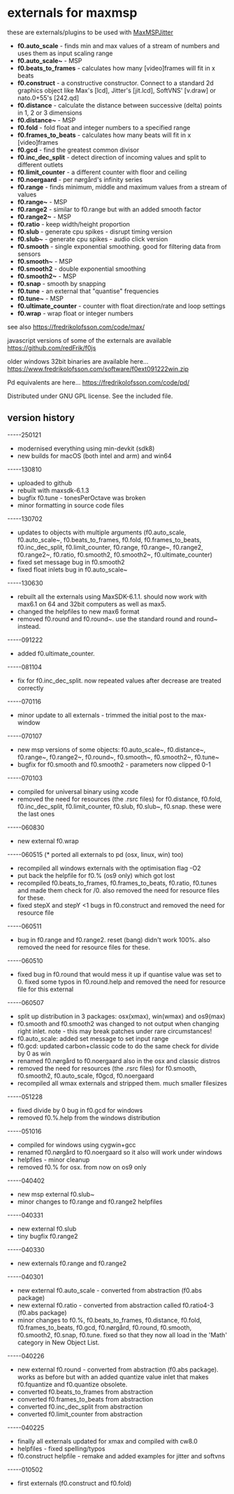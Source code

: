 # externals for maxmsp

these are externals/plugins to be used with [MaxMSPJitter](https://cycling74.com)

* **f0.auto_scale** - finds min and max values of a stream of numbers and uses them as input scaling range
* **f0.auto_scale~** - MSP
* **f0.beats_to_frames** - calculates how many [video]frames will fit in x beats
* **f0.construct** - a constructive constructor. Connect to a standard 2d graphics object like Max's [lcd], Jitter's [jit.lcd], SoftVNS' [v.draw] or nato.0+55's [242.qd]
* **f0.distance** - calculate the distance between successive (delta) points in 1, 2 or 3 dimensions
* **f0.distance~** - MSP
* **f0.fold** - fold float and integer numbers to a specified range
* **f0.frames_to_beats** - calculates how many beats will fit in x [video]frames
* **f0.gcd** - find the greatest common divisor
* **f0.inc_dec_split** - detect direction of incoming values and split to different outlets
* **f0.limit_counter** - a different counter with floor and ceiling
* **f0.noergaard** - per nørgård's infinity series
* **f0.range** - finds minimum, middle and maximum values from a stream of values
* **f0.range~** - MSP
* **f0.range2** - similar to f0.range but with an added smooth factor
* **f0.range2~** - MSP
* **f0.ratio** - keep width/height proportion
* **f0.slub** - generate cpu spikes - disrupt timing version
* **f0.slub~** - generate cpu spikes - audio click version
* **f0.smooth** - single exponential smoothing. good for filtering data from sensors
* **f0.smooth~** - MSP
* **f0.smooth2** - double exponential smoothing
* **f0.smooth2~** - MSP
* **f0.snap** - smooth by snapping
* **f0.tune** - an external that "quantise" frequencies
* **f0.tune~** - MSP
* **f0.ultimate_counter** - counter with float direction/rate and loop settings
* **f0.wrap** - wrap float or integer numbers

see also <https://fredrikolofsson.com/code/max/>

javascript versions of some of the externals are available <https://github.com/redFrik/f0js>

older windows 32bit binaries are available here... <https://www.fredrikolofsson.com/software/f0ext091222win.zip>

Pd equivalents are here... <https://fredrikolofsson.com/code/pd/>

Distributed under GNU GPL license. See the included file.




## version history

-----250121
* modernised everything using min-devkit (sdk8)
* new builds for macOS (both intel and arm) and win64

-----130810
* uploaded to github
* rebuilt with maxsdk-6.1.3
* bugfix f0.tune - tonesPerOctave was broken
* minor formatting in source code files

-----130702
* updates to objects with multiple arguments (f0.auto_scale, f0.auto_scale~, f0.beats_to_frames, f0.fold, f0.frames_to_beats, f0.inc_dec_split, f0.limit_counter, f0.range, f0.range~, f0.range2, f0.range2~, f0.ratio, f0.smooth2, f0.smooth2~, f0.ultimate_counter)
* fixed set message bug in f0.smooth2
* fixed float inlets bug in f0.auto_scale~

-----130630
* rebuilt all the externals using MaxSDK-6.1.1.  should now work with max6.1 on 64 and 32bit computers as well as max5.
* changed the helpfiles to new max6 format
* removed f0.round and f0.round~.  use the standard round and round~ instead.

-----091222
* added f0.ultimate_counter.

-----081104
* fix for f0.inc_dec_split.  now repeated values after decrease are treated correctly

-----070116
* minor update to all externals - trimmed the initial post to the max-window

-----070107
* new msp versions of some objects: f0.auto_scale~, f0.distance~, f0.range~, f0.range2~, f0.round~, f0.smooth~, f0.smooth2~, f0.tune~
* bugfix for f0.smooth and f0.smooth2 - parameters now clipped 0-1

-----070103
* compiled for universal binary using xcode
* removed the need for resources (the .rsrc files) for f0.distance, f0.fold, f0.inc_dec_split, f0.limit_counter, f0.slub, f0.slub~, f0.snap.  these were the last ones

-----060830
* new external f0.wrap

-----060515
(* ported all externals to pd (osx, linux, win) too)
* recompiled all windows externals with the optimisation flag -O2
* put back the helpfile for f0.% (os9 only) which got lost
* recompiled f0.beats_to_frames, f0.frames_to_beats, f0.ratio, f0.tunes and made them check for /0.  also removed the need for resource files for these.
* fixed stepX and stepY <1 bugs in f0.construct and removed the need for resource file

-----060511
* bug in f0.range and f0.range2.  reset (bang) didn't work 100%.  also removed the need for resource files for these.

-----060510
* fixed bug in f0.round that would mess it up if quantise value was set to 0.  fixed some typos in f0.round.help and removed the need for resource file for this external

-----060507
* split up distribution in 3 packages: osx(xmax), win(wmax) and os9(max)
* f0.smooth and f0.smooth2 was changed to not output when changing right inlet.  note - this may break patches under rare circumstances!
* f0.auto_scale: added set message to set input range
* f0.gcd: updated carbon+classic code to do the same check for divide by 0 as win
* renamed f0.nørgård to f0.noergaard also in the osx and classic distros
* removed the need for resources (the .rsrc files) for f0.smooth, f0.smooth2, f0.auto_scale, f0gcd, f0.noergaard
* recompiled all wmax externals and stripped them.  much smaller filesizes

-----051228
* fixed divide by 0 bug in f0.gcd for windows
* removed f0.%.help from the windows distribution

-----051016
* compiled for windows using cygwin+gcc
* renamed f0.nørgård to f0.noergaard so it also will work under windows
* helpfiles - minor cleanup
* removed f0.% for osx.  from now on os9 only

-----040402
* new msp external f0.slub~
* minor changes to f0.range and f0.range2 helpfiles

-----040331
* new external f0.slub
* tiny bugfix f0.range2

-----040330
* new externals f0.range and f0.range2

-----040301
* new external f0.auto_scale - converted from abstraction (f0.abs package)
* new external f0.ratio - converted from abstraction called f0.ratio4-3 (f0.abs package)
* minor changes to f0.%, f0.beats_to_frames, f0.distance, f0.fold, f0.frames_to_beats, f0.gcd, f0.nørgård, f0.round, f0.smooth, f0.smooth2, f0.snap, f0.tune.  fixed so that they now all load in the 'Math' category in New Object List.

-----040226
* new external f0.round - converted from abstraction (f0.abs package).  works as before but with an added quantize value inlet that makes f0.fquantize and f0.quantize obsolete.
* converted f0.beats_to_frames from abstraction
* converted f0.frames_to_beats from abstraction
* converted f0.inc_dec_split from abstraction
* converted f0.limit_counter from abstraction

-----040225
* finally all externals updated for xmax and compiled with cw8.0
* helpfiles - fixed spelling/typos
* f0.construct helpfile - remake and added examples for jitter and softvns

-----010502
* first externals (f0.construct and f0.fold)